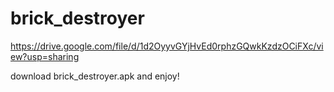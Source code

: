 # brick_destroyer

https://drive.google.com/file/d/1d2OyyvGYjHvEd0rphzGQwkKzdzOCiFXc/view?usp=sharing

download brick_destroyer.apk and enjoy!
